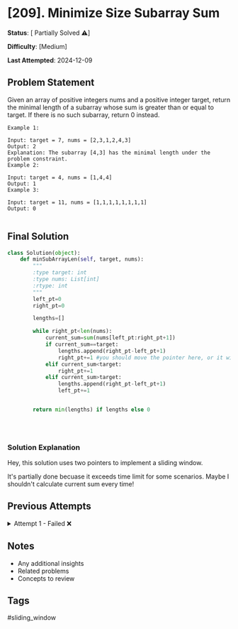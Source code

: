 # [209]. Minimize Size Subarray Sum

**Status**: [ Partially Solved ⚠️]

**Difficulty**: [Medium]

**Last Attempted**: 2024-12-09

## Problem Statement

Given an array of positive integers nums and a positive integer target, return the minimal length of a subarray whose sum is greater than or equal to target. If there is no such subarray, return 0 instead.

```
Example 1:

Input: target = 7, nums = [2,3,1,2,4,3]
Output: 2
Explanation: The subarray [4,3] has the minimal length under the problem constraint.
Example 2:

Input: target = 4, nums = [1,4,4]
Output: 1
Example 3:

Input: target = 11, nums = [1,1,1,1,1,1,1,1]
Output: 0
 
```

## Final Solution

```python
class Solution(object):
    def minSubArrayLen(self, target, nums):
        """
        :type target: int
        :type nums: List[int]
        :rtype: int
        """
        left_pt=0
        right_pt=0

        lengths=[]

        while right_pt<len(nums):
            current_sum=sum(nums[left_pt:right_pt+1])
            if current_sum==target:
                lengths.append(right_pt-left_pt+1)
                right_pt+=1 #you should move the pointer here, or it will stay in this case forever
            elif current_sum<target:
                right_pt+=1
            elif current_sum>target:
                lengths.append(right_pt-left_pt+1)
                left_pt+=1


        return min(lengths) if lengths else 0
            
                



```

### Solution Explanation
Hey, this solution uses two pointers to implement a sliding window. 

It's partially done becuase it exceeds time limit for some scenarios. Maybe I shouldn't calculate current sum every time!

## Previous Attempts

<details>
<summary>Attempt 1 - Failed ❌</summary>

```python
class Solution(object):
    def minSubArrayLen(self, target, nums):
        """
        :type target: int
        :type nums: List[int]
        :rtype: int
        """
        left_pt=0
        right_pt=0

        lengths=[]

        while right_pt<len(nums):
            if sum(nums[left_pt:right_pt+1])==target:
                lengths.append(right_pt-left_pt)
            elif sum(nums[left_pt:right_pt+1])<target:
                right_pt+=1
            elif sum(nums[left_pt:right_pt+1])>target:
                left_pt+=1

        return min(lengths) if lengths else 0
```

### What Went Wrong
- Issue description
  Time limit exceeded
- Why it failed:
I should move the pointers, even if the sums are equal! This is the main reason
</details>

## Notes
- Any additional insights
- Related problems
- Concepts to review

## Tags
#sliding_window